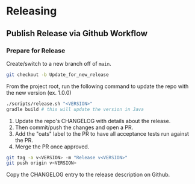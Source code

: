 # Releasing

## Publish Release via Github Workflow

### Prepare for Release

Create/switch to a new branch off of `main`.

```sh
git checkout -b Update_for_new_release
```

From the project root, run the following command to update the repo with the new version (ex. 1.0.0)

```sh
./scripts/release.sh "<VERSION>"
gradle build # this will update the version in Java
```

1. Update the repo's CHANGELOG with details about the release.
2. Then commit/push the changes and open a PR.
3. Add the "oats" label to the PR to have all acceptance tests run against the PR.
4. Merge the PR once approved.

```sh
git tag -a v<VERSION> -m "Release v<VERSION>"
git push origin v<VERSION>
```

Copy the CHANGELOG entry to the release description on Github.
